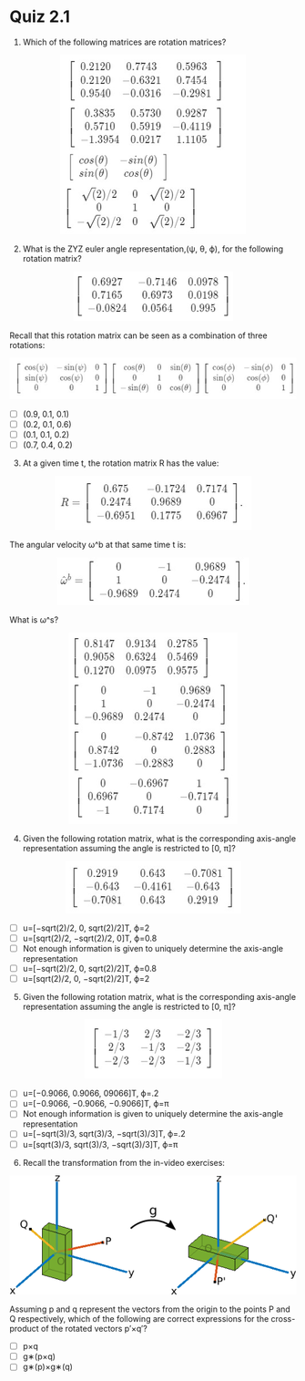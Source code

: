 # Quiz 2.1

1. Which of the following matrices are rotation matrices?
 
 <p align="center">
 <img src="Q1.jpg"/>
 </p>

2. What is the ZYZ euler angle representation,(ψ, θ, ϕ), for the following rotation matrix?
 <p align="center">
 <img src="Q21.jpg"/>
 </p>
Recall that this rotation matrix can be seen as a combination of three rotations:
 <p align="center">
 <img src="Q22.jpg"/>
 </p>

- [ ] (0.9, 0.1, 0.1)  
- [ ] (0.2, 0.1, 0.6)
- [ ] (0.1, 0.1, 0.2)  
- [ ] (0.7, 0.4, 0.2) 

3. At a given time t, the rotation matrix R has the value: 
 <p align="center">
 <img src="Q31.jpg"/>
 </p>
The angular velocity ω^b at that same time t is:
 <p align="center">
 <img src="Q32.jpg"/>
 </p>
 What is ω^s?
 <p align="center">
 <img src="Q33.jpg"/>
 </p>

 4. Given the following rotation matrix, what is the corresponding axis-angle representation assuming the angle is restricted to [0, π]?
 <p align="center">
 <img src="Q41.jpg"/>
 </p>

- [ ] u=[−sqrt(2)/2, 0, sqrt(2)/2]T, ϕ=2
- [ ] u=[sqrt(2)/2, −sqrt(2)/2, 0]T, ϕ=0.8  
- [ ] Not enough information is given to uniquely determine the axis-angle representation
- [ ] u=[−sqrt(2)/2, 0, sqrt(2)/2]T, ϕ=0.8 
- [ ] u=[sqrt(2)/2, 0, −sqrt(2)/2]T, ϕ=2

5. Given the following rotation matrix, what is the corresponding axis-angle representation assuming the angle is restricted to [0, π]?

 <p align="center">
 <img src="Q5.jpg"/>
 </p>

 - [ ] u=[−0.9066, 0.9066, 09066]T, ϕ=.2
 - [ ] u=[−0.9066, −0.9066, −0.9066]T, ϕ=π
 - [ ] Not enough information is given to uniquely determine the axis-angle representation
 - [ ] u=[−sqrt(3)/3, sqrt(3)/3, −sqrt(3)/3]T, ϕ=.2
 - [ ] u=[sqrt(3)/3, sqrt(3)/3, −sqrt(3)/3]T, ϕ=π

 6. Recall the transformation from the in-video exercises:

  <p align="center">
 <img src="Q6.png"/>
 </p>
Assuming p and q represent the vectors from the origin to the points P and Q respectively, which of the following are correct expressions for the cross-product of the rotated vectors p′×q′?

- [ ] p×q
- [ ] g∗(p×q)
- [ ] g∗(p)×g∗(q)